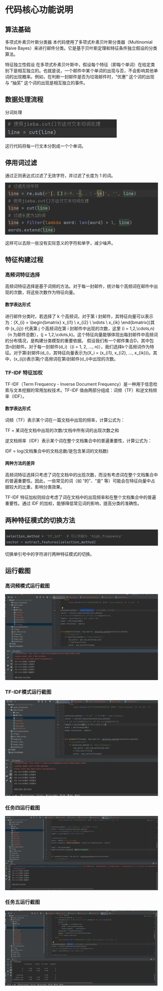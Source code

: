 # 代码核心功能说明

## 算法基础
多项式朴素贝叶斯分类器
本代码使用了多项式朴素贝叶斯分类器（Multinomial Naive Bayes）来进行邮件分类。它是基于贝叶斯定理和特征条件独立假设的分类算法。

特征独立性假设
在多项式朴素贝叶斯中，假设每个特征（即每个单词）在给定类别下是相互独立的。也就是说，一个邮件中某个单词的出现与否，不会影响其他单词的出现概率。例如，在判断一封邮件是否为垃圾邮件时，“优惠” 这个词的出现与 “抽奖” 这个词的出现是相互独立的事件。

## 数据处理流程
分词处理

![img.png](img.png)

这行代码将每一行文本分割成一个个单词。
## 停用词过滤
通过正则表达式过滤了无效字符，并过滤了长度为 1 的词。

![img_1.png](img_1.png)

这样可以去除一些没有实际意义的字符和单字，减少噪声。
## 特征构建过程

### 高频词特征选择
高频词特征选择是基于词频的方法。对于每一封邮件，统计每个高频词在邮件中出现的次数，将这些次数作为特征向量。
#### 数学表达形式
进行邮件分类时，若选择了 k 个高频词，对于第 i 封邮件，其特征向量可以表示为：\(X_{i} = 
\begin{bmatrix}
x_{i1} \\
x_{i2} \\
\vdots \\
x_{ik}
\end{bmatrix}\)其中 \(x_{ij}\) 代表第 j 个高频词在第 i 封邮件中出现的次数，这里 \(i = 1,2,\cdots,n\)（n 为邮件总数），\(j = 1,2,\cdots,k\)。这个特征向量能够体现出每封邮件中高频词的分布情况，是构建分类模型的重要依据。
假设我们有一个邮件集合D，其中包含n封邮件。对于每一封邮件\(d_i\)（\(i = 1, 2, ..., n\)），我们选择k个高频词作为特征。对于第i封邮件\(d_i\)，其特征向量表示为\(X_i = (x_{i1}, x_{i2}, ..., x_{ik})\)。其中，\(x_{ij}\)表示第j个高频词在第i封邮件\(d_i\)中出现的次数。
### TF-IDF 特征加权
TF-IDF（Term Frequency - Inverse Document Frequency）是一种用于信息检索与文本挖掘的常用加权技术。TF-IDF 值由两部分组成：词频（TF）和逆文档频率（IDF）。
#### 数学表达形式
词频（TF）表示某个词在一篇文档中出现的频率，计算公式为：

TF = 某词在文档中出现的次数/文档中所有词的出现次数之和

逆文档频率（IDF）表示某个词在整个文档集合中的普遍重要性，计算公式为：

IDF = log(文档集合中的文档总数/是包含某词的文档数)

#### 两种方法的差异
高频词特征选择只考虑了词在文档中的出现次数，而没有考虑词在整个文档集合中的普遍重要性。因此，一些常见的词（如 “的”、“是” 等）可能会在特征向量中占据较大的比重，影响分类效果。

TF-IDF 特征加权则综合考虑了词在文档中的出现频率和在整个文档集合中的普遍重要性。通过 IDF 的加权，能够降低常见词的影响，提高分类的准确性。

## 两种特征模式的切换方法

![img_2.png](img_2.png)

切换单引号中的字符进行两种特征模式的切换。
## 运行截图
### 高词频模式运行截图
![img_3.png](img_3.png)
### TF-IDF模式运行截图
![img_4.png](img_4.png)
### 任务四运行截图
![img_5.png](img_5.png)
### 任务五运行截图
![img_6.png](img_6.png)